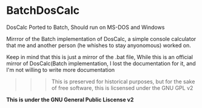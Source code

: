 # BatchDosCalc
DosCalc Ported to Batch, Should run on MS-DOS and Windows

Mirrror of the Batch implementation of DosCalc, a simple console calculator that me and another person (he whishes to stay anyonomous) worked on. 

Keep in mind that this is just a mirror of the .bat file, While this is an official mirror of DosCalc(Batch implementation, I lost the documentation for it, and I'm not willing to write more documentation

> > >This is preserved for historical purposes, but for the sake of free software, this is licsensed under the GNU GPL v2

 **This is under the GNU General Public Liscense v2**

